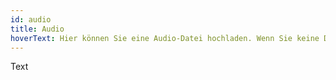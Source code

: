 ```yaml
---
id: audio
title: Audio
hoverText: Hier können Sie eine Audio-Datei hochladen. Wenn Sie keine Datei hochladen, können Sie eine Live-Annotation innerhalb der Session starten.
---
```


Text

